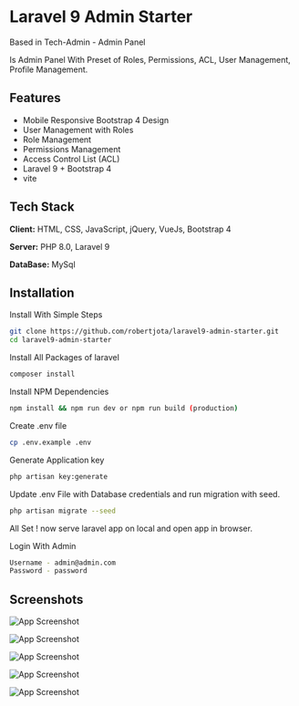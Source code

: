 
# Laravel 9 Admin Starter 

Based in Tech-Admin - Admin Panel

Is Admin Panel With Preset of Roles, Permissions, ACL, User Management, Profile Management.


## Features

- Mobile Responsive Bootstrap 4 Design
- User Management with Roles
- Role Management
- Permissions Management
- Access Control List (ACL)
- Laravel 9 + Bootstrap 4
- vite


## Tech Stack

**Client:** HTML, CSS, JavaScript, jQuery, VueJs, Bootstrap 4

**Server:** PHP 8.0, Laravel 9

**DataBase:** MySql


## Installation

Install With Simple Steps

```bash
git clone https://github.com/robertjota/laravel9-admin-starter.git
cd laravel9-admin-starter
```

Install All Packages of laravel
```bash
composer install
```

Install NPM Dependencies
```bash
npm install && npm run dev or npm run build (production)
```

Create .env file
```bash
cp .env.example .env
```

Generate Application key

```bash
php artisan key:generate
```

Update .env File with Database credentials and run migration with seed.
```bash
php artisan migrate --seed
```

All Set ! now serve laravel app on local and open app in browser.

Login With Admin
```bash
Username - admin@admin.com
Password - password
```
## Screenshots

![App Screenshot](https://dev-to-uploads.s3.amazonaws.com/uploads/articles/53d53unbwjsvz2t0npan.png)

![App Screenshot](https://dev-to-uploads.s3.amazonaws.com/uploads/articles/pp9vfllktg4gyarwqq84.png)

![App Screenshot](https://dev-to-uploads.s3.amazonaws.com/uploads/articles/ijs2pn14sroqt37n6nq9.png)

![App Screenshot](https://dev-to-uploads.s3.amazonaws.com/uploads/articles/5w9yy33y0fspnnl68t0m.png)

![App Screenshot](https://dev-to-uploads.s3.amazonaws.com/uploads/articles/v5p71gck63r039mk6jix.png)

